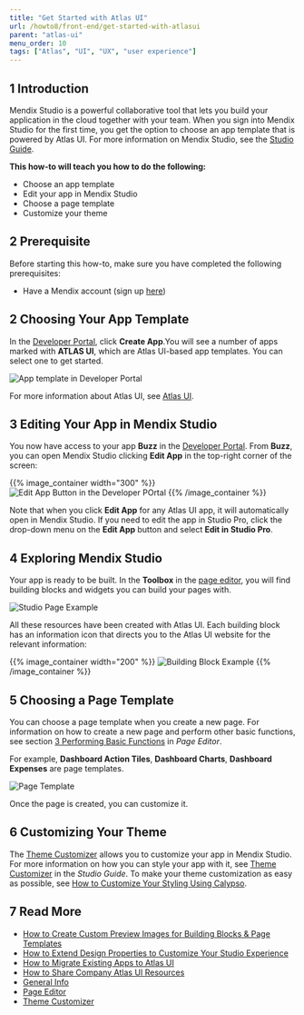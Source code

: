 ```yaml
---
title: "Get Started with Atlas UI"
url: /howto8/front-end/get-started-with-atlasui
parent: "atlas-ui"
menu_order: 10
tags: ["Atlas", "UI", "UX", "user experience"]
---
```


## 1 Introduction

Mendix Studio is a powerful collaborative tool that lets you build your application in the cloud together with your team. When you sign into Mendix Studio for the first time, you get the option to choose an app template that is powered by Atlas UI. For more information on Mendix Studio, see the [Studio Guide](/studio). 

**This how-to will teach you how to do the following:**

* Choose an app template
* Edit your app in Mendix Studio
* Choose a page template
* Customize your theme

## 2 Prerequisite

Before starting this how-to, make sure you have completed the following prerequisites:

* Have a Mendix account (sign up [here](https://www.mendix.com/try))

## 2 Choosing Your App Template

In the [Developer Portal](https://sprintr.home.mendix.com/index.html), click **Create App**.You will see a number of apps marked with **ATLAS UI**, which are Atlas UI-based app templates. You can select one to get started.

![App template in Developer Portal](/attachments/howto8/front-end/atlas-ui/get-started-with-atlasui/start_choose_your_starter_app.png)

For more information about Atlas UI, see [Atlas UI](index). 

## 3 Editing Your App in Mendix Studio

You now have access to your app **Buzz** in the [Developer Portal](/developerportal). From **Buzz**, you can open Mendix Studio clicking **Edit App** in the top-right corner of the screen:

{{% image_container width="300" %}}
![Edit App Button in the Developer POrtal](/attachments/howto8/front-end/atlas-ui/get-started-with-atlasui/start_edit_your_app.png)
{{% /image_container %}}

Note that when you click **Edit App** for any Atlas UI app, it will automatically open in Mendix Studio. If you need to edit the app in Studio Pro, click the drop-down menu on the **Edit App** button and select **Edit in Studio Pro**.

## 4 Exploring Mendix Studio

Your app is ready to be built. In the **Toolbox** in the [page editor](/studio8/page-editor), you will find building blocks and widgets you can build your pages with. 

![Studio Page Example](/attachments/howto8/front-end/atlas-ui/get-started-with-atlasui/start_explore.png)

All these resources have been created with Atlas UI. Each building block has an information icon that directs you to the Atlas UI website for the relevant information:

{{% image_container width="200" %}}
![Building Block Example](/attachments/howto8/front-end/atlas-ui/get-started-with-atlasui/start_building_block.png)
{{% /image_container %}}

## 5 Choosing a Page Template

You can choose a page template when you create a new page. For information on how to create a new page and perform other basic functions, see section [3 Performing Basic Functions](/studio8/page-editor#page-editor-basic-functions) in *Page Editor*.

For example, **Dashboard Action Tiles**, **Dashboard Charts**, **Dashboard Expenses** are page templates. 

![Page Template](/attachments/howto8/front-end/atlas-ui/get-started-with-atlasui/start_choose_a_page_template.png)

Once the page is created, you can customize it.

## 6 Customizing Your Theme

The [Theme Customizer](/studio8/theme-customizer) allows you to customize your app in Mendix Studio. For more information on how you can style your app with it, see [Theme Customizer](/studio8/theme-customizer) in the *Studio Guide*. To make your theme customization as easy as possible, see [How to Customize Your Styling Using Calypso](calypso).

## 7 Read More

* [How to Create Custom Preview Images for Building Blocks & Page Templates](create-custom-preview-images-for-building-blocks-and-page-templates)
* [How to Extend Design Properties to Customize Your Studio Experience](extend-design-properties-to-customize)
* [How to Migrate Existing Apps to Atlas UI](migrate-existing-projects-to-atlasui)
* [How to Share Company Atlas UI Resources](share-company-atlas-ui-resources)
* [General Info](/studio8/general) 
* [Page Editor](/studio8/page-editor)
* [Theme Customizer](/studio8/theme-customizer)
